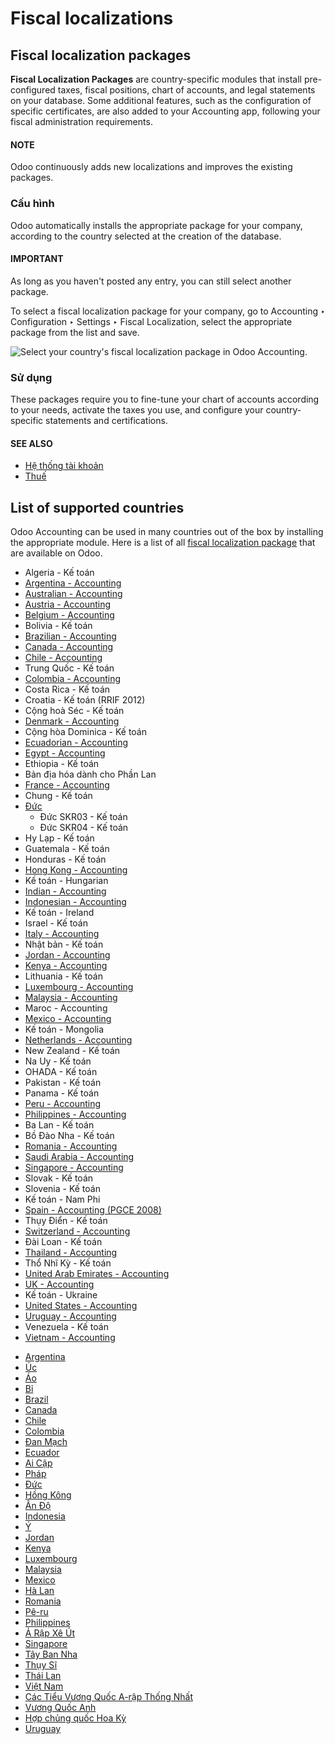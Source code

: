 # Fiscal localizations

<a id="fiscal-localizations-packages"></a>

## Fiscal localization packages

**Fiscal Localization Packages** are country-specific modules that install pre-configured taxes,
fiscal positions, chart of accounts, and legal statements on your database. Some additional
features, such as the configuration of specific certificates, are also added to your Accounting app,
following your fiscal administration requirements.

#### NOTE
Odoo continuously adds new localizations and improves the existing packages.

### Cấu hình

Odoo automatically installs the appropriate package for your company, according to the country
selected at the creation of the database.

#### IMPORTANT
As long as you haven't posted any entry, you can still select another package.

To select a fiscal localization package for your company, go to Accounting ‣
Configuration ‣ Settings ‣ Fiscal Localization, select the appropriate package from the list
and save.

![Select your country's fiscal localization package in Odoo Accounting.](../../.gitbook/assets/package-selection.png)

### Sử dụng

These packages require you to fine-tune your chart of accounts according to your needs, activate the
taxes you use, and configure your country-specific statements and certifications.

#### SEE ALSO
- [Hệ thống tài khoản](accounting/get_started/chart_of_accounts.md)
- [Thuế](accounting/taxes.md)

<a id="fiscal-localizations-countries-list"></a>

## List of supported countries

Odoo Accounting can be used in many countries out of the box by installing the appropriate module.
Here is a list of all [fiscal localization package](#fiscal-localizations-packages) that are
available on Odoo.

- Algeria - Kế toán
- [Argentina - Accounting](fiscal_localizations/argentina.md)
- [Australian - Accounting](fiscal_localizations/australia.md)
- [Austria - Accounting](fiscal_localizations/austria.md)
- [Belgium - Accounting](fiscal_localizations/belgium.md)
- Bolivia - Kế toán
- [Brazilian - Accounting](fiscal_localizations/brazil.md)
- [Canada - Accounting](fiscal_localizations/canada.md)
- [Chile - Accounting](fiscal_localizations/chile.md)
- Trung Quốc - Kế toán
- [Colombia - Accounting](fiscal_localizations/colombia.md)
- Costa Rica - Kế toán
- Croatia - Kế toán (RRIF 2012)
- Cộng hoà Séc - Kế toán
- [Denmark - Accounting](fiscal_localizations/denmark.md)
- Cộng hòa Dominica - Kế toán
- [Ecuadorian - Accounting](fiscal_localizations/ecuador.md)
- [Egypt - Accounting](fiscal_localizations/egypt.md)
- Ethiopia - Kế toán
- Bản địa hóa dành cho Phần Lan
- [France - Accounting](fiscal_localizations/france.md)
- Chung - Kế toán
- [Đức](fiscal_localizations/germany.md)
  - Đức SKR03 - Kế toán
  - Đức SKR04 - Kế toán
- Hy Lạp - Kế toán
- Guatemala - Kế toán
- Honduras - Kế toán
- [Hong Kong - Accounting](fiscal_localizations/hong_kong.md)
- Kế toán - Hungarian
- [Indian - Accounting](fiscal_localizations/india.md)
- [Indonesian - Accounting](fiscal_localizations/indonesia.md)
- Kế toán - Ireland
- Israel - Kế toán
- [Italy - Accounting](fiscal_localizations/italy.md)
- Nhật bản - Kế toán
- [Jordan - Accounting](fiscal_localizations/jordan.md)
- [Kenya - Accounting](fiscal_localizations/kenya.md)
- Lithuania - Kế toán
- [Luxembourg - Accounting](fiscal_localizations/luxembourg.md)
- [Malaysia - Accounting](fiscal_localizations/malaysia.md)
- Maroc - Accounting
- [Mexico - Accounting](fiscal_localizations/mexico.md)
- Kế toán - Mongolia
- [Netherlands - Accounting](fiscal_localizations/netherlands.md)
- New Zealand - Kế toán
- Na Uy - Kế toán
- OHADA - Kế toán
- Pakistan - Kế toán
- Panama - Kế toán
- [Peru - Accounting](fiscal_localizations/peru.md)
- [Philippines - Accounting](fiscal_localizations/philippines.md)
- Ba Lan - Kế toán
- Bồ Đào Nha - Kế toán
- [Romania - Accounting](fiscal_localizations/romania.md)
- [Saudi Arabia - Accounting](fiscal_localizations/saudi_arabia.md)
- [Singapore - Accounting](fiscal_localizations/singapore.md)
- Slovak - Kế toán
- Slovenia - Kế toán
- Kế toán - Nam Phi
- [Spain - Accounting (PGCE 2008)](fiscal_localizations/spain.md)
- Thụy Điển - Kế toán
- [Switzerland - Accounting](fiscal_localizations/switzerland.md)
- Đài Loan - Kế toán
- [Thailand - Accounting](fiscal_localizations/thailand.md)
- Thổ Nhĩ Kỳ - Kế toán
- [United Arab Emirates - Accounting](fiscal_localizations/united_arab_emirates.md)
- [UK - Accounting](fiscal_localizations/united_kingdom.md)
- Kế toán - Ukraine
- [United States - Accounting](fiscal_localizations/united_states.md)
- [Uruguay - Accounting](fiscal_localizations/uruguay.md)
- Venezuela - Kế toán
- [Vietnam - Accounting](fiscal_localizations/vietnam.md)

* [Argentina](fiscal_localizations/argentina.md)
* [Úc](fiscal_localizations/australia.md)
* [Áo](fiscal_localizations/austria.md)
* [Bỉ](fiscal_localizations/belgium.md)
* [Brazil](fiscal_localizations/brazil.md)
* [Canada](fiscal_localizations/canada.md)
* [Chile](fiscal_localizations/chile.md)
* [Colombia](fiscal_localizations/colombia.md)
* [Đan Mạch](fiscal_localizations/denmark.md)
* [Ecuador](fiscal_localizations/ecuador.md)
* [Ai Cập](fiscal_localizations/egypt.md)
* [Pháp](fiscal_localizations/france.md)
* [Đức](fiscal_localizations/germany.md)
* [Hồng Kông](fiscal_localizations/hong_kong.md)
* [Ấn Độ](fiscal_localizations/india.md)
* [Indonesia](fiscal_localizations/indonesia.md)
* [Ý](fiscal_localizations/italy.md)
* [Jordan](fiscal_localizations/jordan.md)
* [Kenya](fiscal_localizations/kenya.md)
* [Luxembourg](fiscal_localizations/luxembourg.md)
* [Malaysia](fiscal_localizations/malaysia.md)
* [Mexico](fiscal_localizations/mexico.md)
* [Hà Lan](fiscal_localizations/netherlands.md)
* [Romania](fiscal_localizations/romania.md)
* [Pê-ru](fiscal_localizations/peru.md)
* [Philippines](fiscal_localizations/philippines.md)
* [Ả Rập Xê Út](fiscal_localizations/saudi_arabia.md)
* [Singapore](fiscal_localizations/singapore.md)
* [Tây Ban Nha](fiscal_localizations/spain.md)
* [Thụy Sĩ](fiscal_localizations/switzerland.md)
* [Thái Lan](fiscal_localizations/thailand.md)
* [Việt Nam](fiscal_localizations/vietnam.md)
* [Các Tiểu Vương Quốc A-rập Thống Nhất](fiscal_localizations/united_arab_emirates.md)
* [Vương Quốc Anh](fiscal_localizations/united_kingdom.md)
* [Hợp chủng quốc Hoa Kỳ](fiscal_localizations/united_states.md)
* [Uruguay](fiscal_localizations/uruguay.md)
